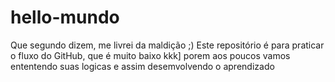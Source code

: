 # hello-mundo
Que segundo dizem, me livrei da maldição ;)
Este repositório é para praticar o fluxo do GitHub, que é muito baixo kkk]
porem aos poucos vamos ententendo suas logicas e assim desemvolvendo o aprendizado
